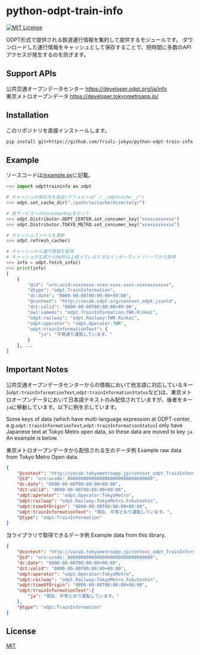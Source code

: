 # python-odpt-train-info
[![MIT License](https://img.shields.io/badge/license-MIT-blue.svg?style=flat)](LICENSE)

ODPT形式で提供される鉄道運行情報を集約して提供するモジュールです。
ダウンロードした運行情報をキャッシュとして保存することで、短時間に多数のAPIアクセスが発生するのを防ぎます。

## Support APIs

公共交通オープンデータセンター https://developer.odpt.org/ja/info<br>
東京メトロオープンデータ https://developer.tokyometroapp.jp/

## Installation

このリポジトリを直接インストールします。
```bash
pip install git+https://github.com/friuli-jokyo/python-odpt-train-info
```

## Example

ソースコードは[/example.py](/example.py)に記載。

```python
>>> import odpttraininfo as odpt

# キャッシュの保存先を指定(デフォルトは"./__odptcache__/")
>>> odpt.set_cache_dir("./path/to/cache/directory/")

# 各サービスへのconsumerKeyをセット
>>> odpt.Distributor.ODPT_CENTER.set_consumer_key("xxxxxxxxxxxx")
>>> odpt.Distributor.TOKYO_METRO.set_consumer_key("xxxxxxxxxxxx")

# キャッシュファイルを更新
>>> odpt.refresh_cache()

# キャッシュから運行情報を取得
# キャッシュが生成から80秒以上経っているときはインターネットリソースから取得
>>> info = odpt.fetch_info()
>>> print(info)
[
    {
        "@id": "urn:uuid:xxxxxxxx-xxxx-xxxx-xxxx-xxxxxxxxxxxx",
        "@type": "odpt:TrainInformation",
        "dc:date": "0000-00-00T00:00:00+09:00",
        "@context": "http://vocab.odpt.org/context_odpt.jsonld",
        "dct:valid": "0000-00-00T00:00:00+09:00",
        "owl:sameAs": "odpt.TrainInformation:TWR.Rinkai",
        "odpt:railway": "odpt.Railway:TWR.Rinkai",
        "odpt:operator": "odpt.Operator:TWR",
        "odpt:trainInformationText": {
            "ja": "平常通り運転しています。"
        }
    }, ...
]
```

## Important Notes

公共交通オープンデータセンターからの情報において他言語に対応しているキー(`odpt:trainInformationText`,`odpt:trainInformationStatus`など)は、東京メトロオープンデータにおいて日本語テキストのみ配信されていますが、後者をキー`ja`に移動しています。以下に例を示しています。

Some keys of data (which have multi-language expression at ODPT-center, e.g.`odpt:trainInformationText`,`odpt:trainInformationStatus`) only have Japanese text at Tokyo Metro open data, so these data are moved to key `ja`. An example is below.


東京メトロオープンデータから配信される生のデータ例
Example raw data from Tokyo Metro Open data.
```json
{
    "@context": "http://vocab.tokyometroapp.jp/context_odpt_TrainInformation.json",
    "@id": "urn:ucode:_00000000000000000000000000000000",
    "dc:date": "0000-00-00T00:00:00+00:00",
    "dct:valid": "0000-00-00T00:00:00+00:00",
    "odpt:operator": "odpt.Operator:TokyoMetro",
    "odpt:railway": "odpt.Railway:TokyoMetro.Fukutoshin",
    "odpt:timeOfOrigin": "0000-00-00T00:00:00+00:00",
    "odpt:trainInformationText": "現在、平常どおり運転しています。",
    "@type": "odpt:TrainInformation"
}
```

当ライブラリで取得できるデータ例
Example data from this library.
```json
{
    "@context": "http://vocab.tokyometroapp.jp/context_odpt_TrainInformation.json",
    "@id": "urn:ucode:_00000000000000000000000000000000",
    "dc:date": "0000-00-00T00:00:00+00:00",
    "dct:valid": "0000-00-00T00:00:00+00:00",
    "odpt:operator": "odpt.Operator:TokyoMetro",
    "odpt:railway": "odpt.Railway:TokyoMetro.Fukutoshin",
    "odpt:timeOfOrigin": "0000-00-00T00:00:00+00:00",
    "odpt:trainInformationText":{
        "ja": "現在、平常どおり運転しています。"
    },
    "@type": "odpt:TrainInformation"
}
```

## License

[MIT](LICENSE)